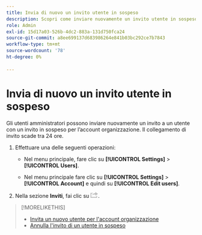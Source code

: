 ```yaml
---
title: Invia di nuovo un invito utente in sospeso
description: Scopri come inviare nuovamente un invito utente in sospeso.
role: Admin
exl-id: 15d17a03-526b-4dc2-883a-131d750fca24
source-git-commit: a8ee699137d683986264e841b03bc292ce7b7843
workflow-type: tm+mt
source-wordcount: '78'
ht-degree: 0%

---
```


# Invia di nuovo un invito utente in sospeso

Gli utenti amministratori possono inviare nuovamente un invito a un utente con un invito in sospeso per l’account organizzazione. Il collegamento di invito scade tra 24 ore.

1. Effettuare una delle seguenti operazioni:

   * Nel menu principale, fare clic su **[!UICONTROL Settings]** > **[!UICONTROL Users]**.

   * Nel menu principale fare clic su **[!UICONTROL Settings]** > **[!UICONTROL Account]** e quindi su **[!UICONTROL Edit users]**.

1. Nella sezione **Inviti**, fai clic su ![Invia di nuovo](/help/dsp/assets/resend.png).

>[!MORELIKETHIS]
>
>* [Invita un nuovo utente per l&#39;account organizzazione](user-invite.md)
>* [Annulla l&#39;invito di un utente in sospeso](user-uninvite.md)

<!-- >* [Edit User Permissions or Delete a User](user-edit.md) -->
